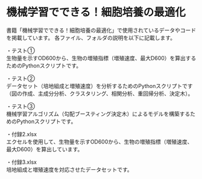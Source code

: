 # 機械学習でできる！細胞培養の最適化
書籍「機械学習でできる！細胞培養の最適化」で使用されているデータやコードを掲載しています。
各ファイル、フォルダの説明を以下に記載します。

・テスト①<br>
生物量を示すOD600から、生物の増殖指標（増殖速度、最大D600）を算出するためのPythonスクリプトです。

・テスト②<br>
データセット（培地組成と増殖速度）を分析するためのPythonスクリプトです（図の作成、主成分分析、クラスタリング、相関分析、重回帰分析、決定木）。

・テスト③<br>
機械学習アルゴリズム（勾配ブースティング決定木）によるモデルを構築するためのPythonスクリプトです。

・付録2.xlsx<br>
エクセルを使用して、生物量を示すOD600から、生物の増殖指標（増殖速度、最大D600）を算出しています。

・付録3.xlsx<br>
培地組成と増殖速度を対応させたデータセットです。
